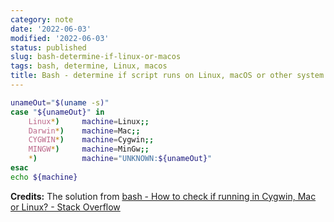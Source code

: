 ```yaml
---
category: note
date: '2022-06-03'
modified: '2022-06-03'
status: published
slug: bash-determine-if-linux-or-macos
tags: bash, determine, Linux, macos
title: Bash - determine if script runs on Linux, macOS or other system
---
```


```sh
unameOut="$(uname -s)"
case "${unameOut}" in
    Linux*)     machine=Linux;;
    Darwin*)    machine=Mac;;
    CYGWIN*)    machine=Cygwin;;
    MINGW*)     machine=MinGw;;
    *)          machine="UNKNOWN:${unameOut}"
esac
echo ${machine}
```

**Credits:**
The solution from [bash - How to check if running in Cygwin, Mac or Linux? - Stack Overflow](https://stackoverflow.com/questions/3466166/how-to-check-if-running-in-cygwin-mac-or-linux)